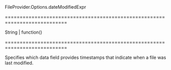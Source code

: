 <!--id-->FileProvider.Options.dateModifiedExpr<!--/id-->
===========================================================================
<!--type-->String | function()<!--/type-->
===========================================================================

<!--shortDescription-->
Specifies which data field provides timestamps that indicate when a file was last modified.
<!--/shortDescription-->

<!--fullDescription-->

<!--/fullDescription-->